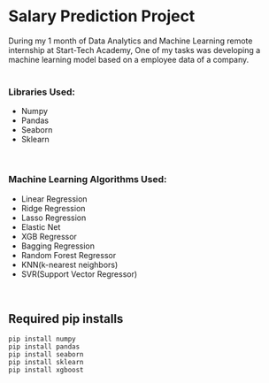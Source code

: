 # Salary Prediction Project

During my 1 month of Data Analytics and Machine Learning remote internship at Start-Tech Academy, One of my tasks was developing a machine learning model based on a employee data of a company.
<br> <br>
### Libraries Used:
<ul>
 <li>Numpy</li>
 <li>Pandas</li>
 <li>Seaborn</li>
 <li>Sklearn</li>
</ul>

<br>

### Machine Learning Algorithms Used:
<ul>
 <li>Linear Regression</li>
 <li>Ridge Regression</li>
 <li>Lasso Regression</li>
 <li>Elastic Net</li>
 <li>XGB Regressor</li>
 <li>Bagging Regression</li>
 <li>Random Forest Regressor</li>
 <li>KNN(k-nearest neighbors)</li>
 <li>SVR(Support Vector Regressor)</li>
</ul>
<br>

## Required pip installs

```
pip install numpy
pip install pandas
pip install seaborn
pip install sklearn
pip install xgboost 
```
